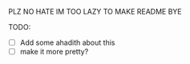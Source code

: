 PLZ NO HATE IM TOO LAZY TO MAKE README BYE

TODO:
- [ ] Add some ahadith about this
- [ ] make it more pretty?
